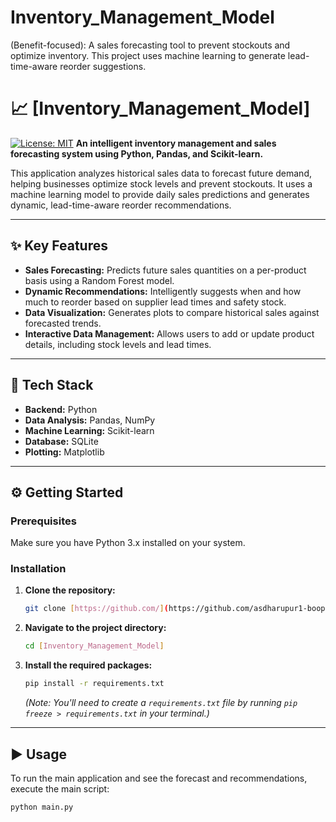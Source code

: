 # Inventory_Management_Model
 (Benefit-focused): A sales forecasting tool to prevent stockouts and optimize inventory. This project uses machine learning to generate lead-time-aware reorder suggestions.
# 📈 [Inventory_Management_Model]

[![License: MIT](https://img.shields.io/badge/License-MIT-yellow.svg)](https://opensource.org/licenses/MIT)
 **An intelligent inventory management and sales forecasting system using Python, Pandas, and Scikit-learn.**



This application analyzes historical sales data to forecast future demand, helping businesses optimize stock levels and prevent stockouts. It uses a machine learning model to provide daily sales predictions and generates dynamic, lead-time-aware reorder recommendations.

---
## ✨ Key Features

* **Sales Forecasting:** Predicts future sales quantities on a per-product basis using a Random Forest model.
* **Dynamic Recommendations:** Intelligently suggests when and how much to reorder based on supplier lead times and safety stock.
* **Data Visualization:** Generates plots to compare historical sales against forecasted trends.
* **Interactive Data Management:** Allows users to add or update product details, including stock levels and lead times.

---
## 🔧 Tech Stack

* **Backend:** Python
* **Data Analysis:** Pandas, NumPy
* **Machine Learning:** Scikit-learn
* **Database:** SQLite
* **Plotting:** Matplotlib

---
## ⚙️ Getting Started

### Prerequisites

Make sure you have Python 3.x installed on your system.

### Installation

1.  **Clone the repository:**
    ```sh
    git clone [https://github.com/](https://github.com/asdharupur1-boop/Inventory_Management_Model.md
    ```
2.  **Navigate to the project directory:**
    ```sh
    cd [Inventory_Management_Model]
    ```
3.  **Install the required packages:**
    ```sh
    pip install -r requirements.txt
    ```
    *(Note: You'll need to create a `requirements.txt` file by running `pip freeze > requirements.txt` in your terminal.)*

---
## ▶️ Usage

To run the main application and see the forecast and recommendations, execute the main script:

```sh
python main.py
